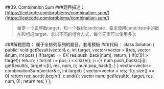 ##39. Combination Sum
###题目描述：[https://leetcode.com/problems/combination-sum/](https://leetcode.com/problems/combination-sum/)
> 给定一个正整数target，和一个数组candidate，要求使用candidate中的数加和组成target，求出不同的组合方式，每个元素可以使用多次

###解题思路：
属于全排列系列的题目，套用模板
###代码：
	class Solution {
	public:
	    void getResult(vector<int>& c, int target, vector<vector<int> > &res, vector<int> &num, int pos) {
	        if(target == 0){
	            res.push_back(num);
	            return;
	        }
	        if(c[0] > target){
	            return;
	        }
	        for(int i = pos; i < c.size(); i++){
	            num.push_back(c[i]);
	            getResult(c, target-c[i], res, num, i);
	            num.pop_back();
	        }
	    }
	    vector<vector<int>> combinationSum(vector<int>& c, int target) {
	        vector<vector<int> > res;
	        if(c.size() == 0)
	            return res;
	        sort(c.begin(), c.end());
	        vector<int> num;
	        getResult(c, target, res, num, 0);
	        return res;
	    }
	};